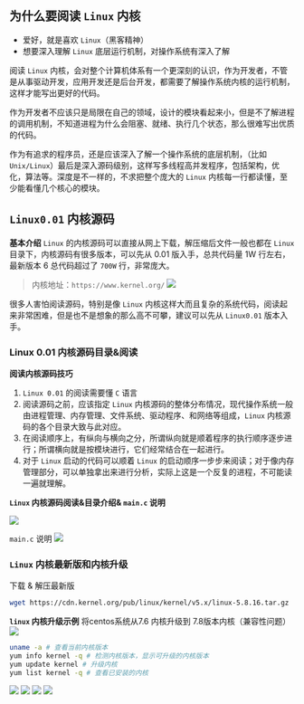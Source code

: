 ## 为什么要阅读 `Linux` 内核

- 爱好，就是喜欢 `Linux`（黑客精神）
- 想要深入理解 `Linux` 底层运行机制，对操作系统有深入了解

阅读 `Linux` 内核，会对整个计算机体系有一个更深刻的认识，作为开发者，不管是从事驱动开发，应用开发还是后台开发，都需要了解操作系统内核的运行机制，这样才能写出更好的代码。

作为开发者不应该只是局限在自己的领域，设计的模块看起来小，但是不了解进程的调用机制，不知道进程为什么会阻塞、就绪、执行几个状态，那么很难写出优质的代码。

作为有追求的程序员，还是应该深入了解一个操作系统的底层机制，（比如 `Unix/Linux`）最后是深入源码级别，这样写多线程高并发程序，包括架构，优化，算法等。深度是不一样的，不求把整个庞大的 `Linux` 内核每一行都读懂，至少能看懂几个核心的模块。

## `Linux0.01` 内核源码
**基本介绍**
`Linux` 的内核源码可以直接从网上下载，解压缩后文件一般也都在 `Linux` 目录下，内核源码有很多版本，可以先从 0.01 版入手，总共代码量 1W 行左右，最新版本 6 总代码超过了 `700W` 行，非常庞大。

> 内核地址：`https://www.kernel.org/`
![](https://markdown-ft.oss-cn-shenzhen.aliyuncs.com/image-for-typora/20221115102059.png)

很多人害怕阅读源码，特别是像 `Linux` 内核这样大而且复杂的系统代码，阅读起来非常困难，但是也不是想象的那么高不可攀，建议可以先从 `Linux0.01` 版本入手。

### Linux 0.01 内核源码目录&阅读

**阅读内核源码技巧**
1. `Linux 0.01` 的阅读需要懂 `C` 语言
2. 阅读源码之前，应该指定 `Linux` 内核源码的整体分布情况，现代操作系统一般由进程管理、内存管理、文件系统、驱动程序、和网络等组成，`Linux` 内核源码的各个目录大致与此对应。
3. 在阅读顺序上，有纵向与横向之分，所谓纵向就是顺着程序的执行顺序逐步进行；所谓横向就是按模块进行，它们经常结合在一起进行。
4. 对于 `Linux` 启动的代码可以顺着 `Linux` 的启动顺序一步步来阅读；对于像内存管理部分，可以单独拿出来进行分析，实际上这是一个反复的进程，不可能读一遍就理解。

**`Linux` 内核源码阅读&目录介绍& `main.c` 说明**

![](https://markdown-ft.oss-cn-shenzhen.aliyuncs.com/image-for-typora/20221115105542.png)

`main.c` 说明
![](https://markdown-ft.oss-cn-shenzhen.aliyuncs.com/image-for-typora/20221115110158.png)


### `Linux` 内核最新版和内核升级

下载 & 解压最新版
```bash
wget https://cdn.kernel.org/pub/linux/kernel/v5.x/linux-5.8.16.tar.gz
```

**`linux` 内核升级示例**
将centos系统从7.6 内核升级到 7.8版本内核（兼容性问题）
![](https://markdown-ft.oss-cn-shenzhen.aliyuncs.com/image-for-typora/20221115110903.png)

```bash
uname -a # 查看当前内核版本
yum info kernel -q # 检测内核版本，显示可升级的内核版本
yum update kernel # 升级内核
yum list kernel -q # 查看已安装的内核
```

![](https://markdown-ft.oss-cn-shenzhen.aliyuncs.com/image-for-typora/20221115111524.png)
![](https://markdown-ft.oss-cn-shenzhen.aliyuncs.com/image-for-typora/20221115111759.png)
![](https://markdown-ft.oss-cn-shenzhen.aliyuncs.com/image-for-typora/20221115111956.png)
![](https://markdown-ft.oss-cn-shenzhen.aliyuncs.com/image-for-typora/20221115112038.png)
